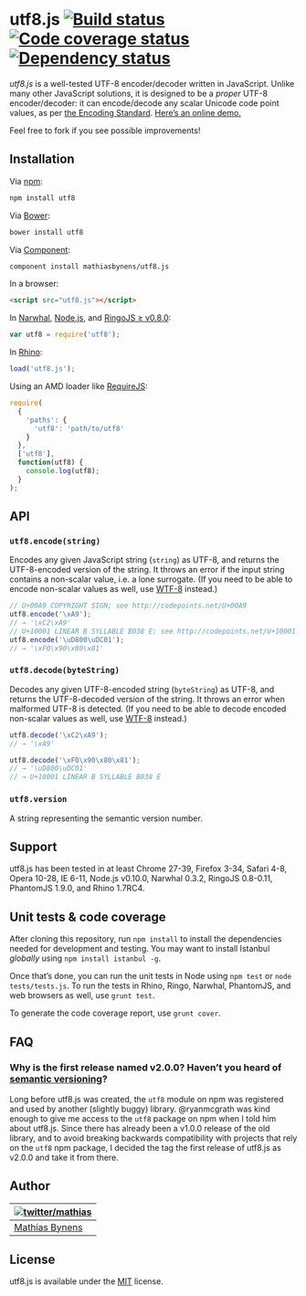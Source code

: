 # utf8.js [![Build status](https://travis-ci.org/mathiasbynens/utf8.js.svg?branch=master)](https://travis-ci.org/mathiasbynens/utf8.js) [![Code coverage status](http://img.shields.io/coveralls/mathiasbynens/utf8.js/master.svg)](https://coveralls.io/r/mathiasbynens/utf8.js) [![Dependency status](https://gemnasium.com/mathiasbynens/utf8.js.svg)](https://gemnasium.com/mathiasbynens/utf8.js)

_utf8.js_ is a well-tested UTF-8 encoder/decoder written in JavaScript. Unlike many other JavaScript solutions, it is designed to be a _proper_ UTF-8 encoder/decoder: it can encode/decode any scalar Unicode code point values, as per [the Encoding Standard](https://encoding.spec.whatwg.org/#utf-8). [Here’s an online demo.](https://mothereff.in/utf-8)

Feel free to fork if you see possible improvements!

## Installation

Via [npm](https://www.npmjs.org/):

```bash
npm install utf8
```

Via [Bower](http://bower.io/):

```bash
bower install utf8
```

Via [Component](https://github.com/component/component):

```bash
component install mathiasbynens/utf8.js
```

In a browser:

```html
<script src="utf8.js"></script>
```

In [Narwhal](http://narwhaljs.org/), [Node.js](https://nodejs.org/), and [RingoJS ≥ v0.8.0](http://ringojs.org/):

```js
var utf8 = require('utf8');
```

In [Rhino](http://www.mozilla.org/rhino/):

```js
load('utf8.js');
```

Using an AMD loader like [RequireJS](http://requirejs.org/):

```js
require(
  {
    'paths': {
      'utf8': 'path/to/utf8'
    }
  },
  ['utf8'],
  function(utf8) {
    console.log(utf8);
  }
);
```

## API

### `utf8.encode(string)`

Encodes any given JavaScript string (`string`) as UTF-8, and returns the UTF-8-encoded version of the string. It throws an error if the input string contains a non-scalar value, i.e. a lone surrogate. (If you need to be able to encode non-scalar values as well, use [WTF-8](https://mths.be/wtf8) instead.)

```js
// U+00A9 COPYRIGHT SIGN; see http://codepoints.net/U+00A9
utf8.encode('\xA9');
// → '\xC2\xA9'
// U+10001 LINEAR B SYLLABLE B038 E; see http://codepoints.net/U+10001
utf8.encode('\uD800\uDC01');
// → '\xF0\x90\x80\x81'
```

### `utf8.decode(byteString)`

Decodes any given UTF-8-encoded string (`byteString`) as UTF-8, and returns the UTF-8-decoded version of the string. It throws an error when malformed UTF-8 is detected. (If you need to be able to decode encoded non-scalar values as well, use [WTF-8](https://mths.be/wtf8) instead.)

```js
utf8.decode('\xC2\xA9');
// → '\xA9'

utf8.decode('\xF0\x90\x80\x81');
// → '\uD800\uDC01'
// → U+10001 LINEAR B SYLLABLE B038 E
```

### `utf8.version`

A string representing the semantic version number.

## Support

utf8.js has been tested in at least Chrome 27-39, Firefox 3-34, Safari 4-8, Opera 10-28, IE 6-11, Node.js v0.10.0, Narwhal 0.3.2, RingoJS 0.8-0.11, PhantomJS 1.9.0, and Rhino 1.7RC4.

## Unit tests & code coverage

After cloning this repository, run `npm install` to install the dependencies needed for development and testing. You may want to install Istanbul _globally_ using `npm install istanbul -g`.

Once that’s done, you can run the unit tests in Node using `npm test` or `node tests/tests.js`. To run the tests in Rhino, Ringo, Narwhal, PhantomJS, and web browsers as well, use `grunt test`.

To generate the code coverage report, use `grunt cover`.

## FAQ

### Why is the first release named v2.0.0? Haven’t you heard of [semantic versioning](http://semver.org/)?

Long before utf8.js was created, the `utf8` module on npm was registered and used by another (slightly buggy) library. @ryanmcgrath was kind enough to give me access to the `utf8` package on npm when I told him about utf8.js. Since there has already been a v1.0.0 release of the old library, and to avoid breaking backwards compatibility with projects that rely on the `utf8` npm package, I decided the tag the first release of utf8.js as v2.0.0 and take it from there.

## Author

| [![twitter/mathias](https://gravatar.com/avatar/24e08a9ea84deb17ae121074d0f17125?s=70)](https://twitter.com/mathias "Follow @mathias on Twitter") |
|---|
| [Mathias Bynens](https://mathiasbynens.be/) |

## License

utf8.js is available under the [MIT](https://mths.be/mit) license.

